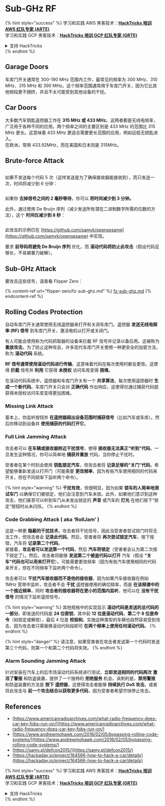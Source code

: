 # Sub-GHz RF

{% hint style="success" %}
学习和实践 AWS 黑客技术：<img src="/.gitbook/assets/arte.png" alt="" data-size="line">[**HackTricks 培训 AWS 红队专家 (ARTE)**](https://training.hacktricks.xyz/courses/arte)<img src="/.gitbook/assets/arte.png" alt="" data-size="line">\
学习和实践 GCP 黑客技术：<img src="/.gitbook/assets/grte.png" alt="" data-size="line">[**HackTricks 培训 GCP 红队专家 (GRTE)**<img src="/.gitbook/assets/grte.png" alt="" data-size="line">](https://training.hacktricks.xyz/courses/grte)

<details>

<summary>支持 HackTricks</summary>

* 查看 [**订阅计划**](https://github.com/sponsors/carlospolop)!
* **加入** 💬 [**Discord 群组**](https://discord.gg/hRep4RUj7f) 或 [**Telegram 群组**](https://t.me/peass) 或 **关注** 我们的 **Twitter** 🐦 [**@hacktricks\_live**](https://twitter.com/hacktricks\_live)**.**
* **通过向** [**HackTricks**](https://github.com/carlospolop/hacktricks) 和 [**HackTricks Cloud**](https://github.com/carlospolop/hacktricks-cloud) GitHub 仓库提交 PR 来分享黑客技巧。

</details>
{% endhint %}

## Garage Doors

车库门开关通常在 300-190 MHz 范围内工作，最常见的频率为 300 MHz、310 MHz、315 MHz 和 390 MHz。这个频率范围通常用于车库门开关，因为它比其他频段更不拥挤，并且不太可能受到其他设备的干扰。

## Car Doors

大多数汽车钥匙遥控器工作在 **315 MHz 或 433 MHz**。这两者都是无线电频率，广泛用于各种不同的应用。两个频率之间的主要区别是 433 MHz 的范围比 315 MHz 更长。这意味着 433 MHz 更适合需要更长范围的应用，例如远程无钥匙进入。\
在欧洲，常用 433.92MHz，而在美国和日本则是 315MHz。

## **Brute-force Attack**

<figure><img src="../../.gitbook/assets/image (1084).png" alt=""><figcaption></figcaption></figure>

如果不发送每个代码 5 次（这样发送是为了确保接收器能接收到），而只发送一次，时间将减少到 6 分钟：

<figure><img src="../../.gitbook/assets/image (622).png" alt=""><figcaption></figcaption></figure>

如果你 **去掉信号之间的 2 毫秒等待**，你可以 **将时间减少到 3 分钟。**

此外，通过使用 De Bruijn 序列（减少发送所有潜在二进制数字所需的位数的方法），这个 **时间仅减少到 8 秒**：

<figure><img src="../../.gitbook/assets/image (583).png" alt=""><figcaption></figcaption></figure>

此攻击的示例已在 [https://github.com/samyk/opensesame](https://github.com/samyk/opensesame) 中实现。

要求 **前导码将避免 De Bruijn 序列** 优化，而 **滚动代码将防止此攻击**（假设代码足够长，不易被暴力破解）。

## Sub-GHz Attack

要攻击这些信号，请查看 Flipper Zero：

{% content-ref url="flipper-zero/fz-sub-ghz.md" %}
[fz-sub-ghz.md](flipper-zero/fz-sub-ghz.md)
{% endcontent-ref %}

## Rolling Codes Protection

自动车库门开关通常使用无线遥控器来打开和关闭车库门。遥控器 **发送无线电频率 (RF) 信号** 到车库门开关，激活电机以打开或关闭门。

有人可能会使用称为代码抓取器的设备来拦截 RF 信号并记录以备后用。这被称为 **重放攻击**。为了防止这种攻击，许多现代车库门开关使用一种更安全的加密方法，称为 **滚动代码** 系统。

**RF 信号通常使用滚动代码进行传输**，这意味着代码在每次使用时都会更改。这使得 **拦截** 信号并 **利用** 它获得 **未授权** 访问车库变得 **困难**。

在滚动代码系统中，遥控器和车库门开关有一个 **共享算法**，每次使用遥控器时 **生成一个新代码**。车库门开关只会对 **正确代码** 作出响应，这使得仅通过捕获代码就获得未授权访问车库变得更加困难。

### **Missing Link Attack**

基本上，你监听按钮并 **在遥控器超出设备范围时捕获信号**（比如汽车或车库）。然后你移动到设备并 **使用捕获的代码打开它**。

### Full Link Jamming Attack

攻击者可以 **在车辆或接收器附近干扰信号**，使得 **接收器无法真正“听到”代码**，一旦发生这种情况，你可以简单地 **捕获并重放** 代码，当你停止干扰时。

受害者在某个时刻会使用 **钥匙锁定汽车**，但攻击者将 **记录足够的“关门”代码**，希望能够重新发送以打开门（可能需要 **更改频率**，因为有些汽车使用相同的代码来开关，但在不同频率下监听两个命令）。

{% hint style="warning" %}
**干扰有效**，但很明显，因为如果 **锁车的人简单地测试车门** 以确保它们被锁定，他们会注意到汽车未锁。此外，如果他们意识到这种攻击，他们甚至可以听到车门从未发出锁定的 **声音** 或汽车的 **灯光** 在他们按下“锁定”按钮时从未闪烁。
{% endhint %}

### **Code Grabbing Attack ( aka ‘RollJam’ )**

这是一种更 **隐蔽的干扰技术**。攻击者将干扰信号，因此当受害者尝试锁门时将无法工作，但攻击者会 **记录此代码**。然后，受害者将 **再次尝试锁定汽车**，按下按钮，汽车将 **记录第二个代码**。\
紧接着，**攻击者可以发送第一个代码**，然后 **汽车将锁定**（受害者会认为第二次按下锁定了）。然后，攻击者将能够 **发送第二个被盗代码以打开** 汽车（假设 **“关车”代码也可以用来打开它**）。可能需要更改频率（因为有些汽车使用相同的代码来开关，但在不同频率下监听两个命令）。

攻击者可以 **干扰汽车接收器而不是他的接收器**，因为如果汽车接收器在例如 1MHz 宽带中监听，攻击者不会 **干扰** 遥控器使用的确切频率，而是 **在该频谱中的一个接近频率**，同时 **攻击者的接收器将在更小的范围内监听**，他可以在 **没有干扰信号** 的情况下监听遥控信号。

{% hint style="warning" %}
其他规格中的实现显示 **滚动代码是发送的总代码的一部分**。即发送的代码是 **24 位密钥**，其中前 **12 位是滚动代码**，**第二个 8 位是命令**（如锁定或解锁），最后 4 位是 **校验和**。实施这种类型的车辆也自然容易受到攻击，因为攻击者只需替换滚动代码段即可 **在两个频率上使用任何滚动代码**。
{% endhint %}

{% hint style="danger" %}
请注意，如果受害者在攻击者发送第一个代码时发送第三个代码，则第一个和第二个代码将失效。
{% endhint %}

### Alarm Sounding Jamming Attack

针对安装在汽车上的后市场滚动代码系统进行测试，**立即发送相同的代码两次** **激活了警报** 和防盗装置，提供了一个独特的 **拒绝服务** 机会。讽刺的是，**禁用警报** 和防盗装置的方法是 **按下** **遥控器**，这使得攻击者能够 **持续执行 DoS 攻击**。或者将此攻击与 **前一个攻击结合以获取更多代码**，因为受害者希望尽快停止攻击。

## References

* [https://www.americanradioarchives.com/what-radio-frequency-does-car-key-fobs-run-on/](https://www.americanradioarchives.com/what-radio-frequency-does-car-key-fobs-run-on/)
* [https://www.andrewmohawk.com/2016/02/05/bypassing-rolling-code-systems/](https://www.andrewmohawk.com/2016/02/05/bypassing-rolling-code-systems/)
* [https://samy.pl/defcon2015/](https://samy.pl/defcon2015/)
* [https://hackaday.io/project/164566-how-to-hack-a-car/details](https://hackaday.io/project/164566-how-to-hack-a-car/details)

{% hint style="success" %}
学习和实践 AWS 黑客技术：<img src="/.gitbook/assets/arte.png" alt="" data-size="line">[**HackTricks 培训 AWS 红队专家 (ARTE)**](https://training.hacktricks.xyz/courses/arte)<img src="/.gitbook/assets/arte.png" alt="" data-size="line">\
学习和实践 GCP 黑客技术：<img src="/.gitbook/assets/grte.png" alt="" data-size="line">[**HackTricks 培训 GCP 红队专家 (GRTE)**<img src="/.gitbook/assets/grte.png" alt="" data-size="line">](https://training.hacktricks.xyz/courses/grte)

<details>

<summary>支持 HackTricks</summary>

* 查看 [**订阅计划**](https://github.com/sponsors/carlospolop)!
* **加入** 💬 [**Discord 群组**](https://discord.gg/hRep4RUj7f) 或 [**Telegram 群组**](https://t.me/peass) 或 **关注** 我们的 **Twitter** 🐦 [**@hacktricks\_live**](https://twitter.com/hacktricks\_live)**.**
* **通过向** [**HackTricks**](https://github.com/carlospolop/hacktricks) 和 [**HackTricks Cloud**](https://github.com/carlospolop/hacktricks-cloud) GitHub 仓库提交 PR 来分享黑客技巧。

</details>
{% endhint %}
